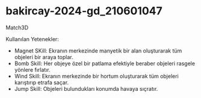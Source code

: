 # bakircay-2024-gd_210601047
 Match3D

Kullanılan Yetenekler:
 - Magnet SKill: Ekranın merkezinde manyetik bir alan oluşturarak tüm objeleri bir araya toplar.
 - Bomb Skill: Her objeye özel bir patlama efektiyle beraber objeleri rasgele yönlere fırlatır.
 - Wind Skill: Ekranın merkezinde bir hortum oluşturarak tüm objeleri karıştırıp etrafa saçar.
 - Jump Skill: Objeleri bulundukları konumda havaya sıçratır.
